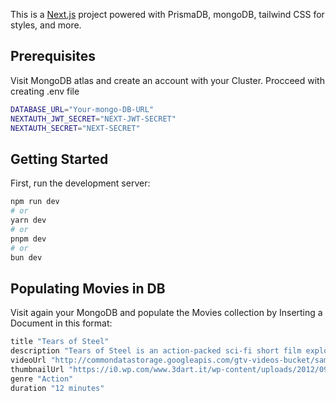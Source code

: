 This is a [Next.js](https://nextjs.org/) project powered with PrismaDB, mongoDB, tailwind CSS for styles, and more.

## Prerequisites

Visit MongoDB atlas and create an account with your Cluster.
Procceed with creating .env file

```bash
DATABASE_URL="Your-mongo-DB-URL"
NEXTAUTH_JWT_SECRET="NEXT-JWT-SECRET"
NEXTAUTH_SECRET="NEXT-SECRET"
```
## Getting Started

First, run the development server:

```bash
npm run dev
# or
yarn dev
# or
pnpm dev
# or
bun dev
```

## Populating Movies in DB

Visit again your MongoDB and populate the Movies collection by Inserting a Document in this format:

```bash
title "Tears of Steel"
description "Tears of Steel is an action-packed sci-fi short film exploring the con…"
videoUrl "http://commondatastorage.googleapis.com/gtv-videos-bucket/sample/Tears…"
thumbnailUrl "https://i0.wp.com/www.3dart.it/wp-content/uploads/2012/09/blender_3dar…"
genre "Action"
duration "12 minutes"
```
